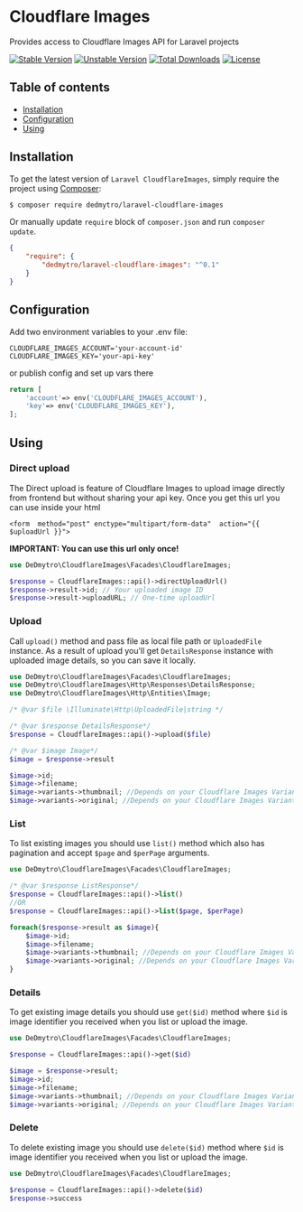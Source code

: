 # Cloudflare Images

Provides access to Cloudflare Images API for Laravel projects

[![Stable Version][badge_stable]][link_packagist]
[![Unstable Version][badge_unstable]][link_packagist]
[![Total Downloads][badge_downloads]][link_packagist]
[![License][badge_license]][link_license]

## Table of contents

* [Installation](#installation)
* [Configuration](#configuration)
* [Using](#using)

## Installation

To get the latest version of `Laravel CloudflareImages`, simply require the project using [Composer](https://getcomposer.org):

```bash
$ composer require dedmytro/laravel-cloudflare-images
```

Or manually update `require` block of `composer.json` and run `composer update`.

```json
{
    "require": {
        "dedmytro/laravel-cloudflare-images": "^0.1"
    }
}
```

## Configuration

Add two environment variables to your .env file:

```dotenv
CLOUDFLARE_IMAGES_ACCOUNT='your-account-id'
CLOUDFLARE_IMAGES_KEY='your-api-key'
```

or publish config and set up vars there

```php
return [
    'account'=> env('CLOUDFLARE_IMAGES_ACCOUNT'),
    'key'=> env('CLOUDFLARE_IMAGES_KEY'),
];
```

## Using

### Direct upload

The Direct upload is feature of Cloudflare Images to upload image directly from frontend but without sharing your api key. Once you get this url you can use
inside your html

`<form  method="post" enctype="multipart/form-data"  action="{{ $uploadUrl }}">`

**IMPORTANT: You can use this url only once!**

```php
use DeDmytro\CloudflareImages\Facades\CloudflareImages;

$response = CloudflareImages::api()->directUploadUrl()
$response->result->id; // Your uploaded image ID
$response->result->uploadURL; // One-time uploadUrl

```

### Upload

Call `upload()` method and pass file as local file path or `UploadedFile` instance. As a result of upload you'll get `DetailsResponse` instance with uploaded
image details, so you can save it locally.

```php
use DeDmytro\CloudflareImages\Facades\CloudflareImages;
use DeDmytro\CloudflareImages\Http\Responses\DetailsResponse;
use DeDmytro\CloudflareImages\Http\Entities\Image;

/* @var $file \Illuminate\Http\UploadedFile|string */

/* @var $response DetailsResponse*/
$response = CloudflareImages::api()->upload($file)

/* @var $image Image*/
$image = $response->result

$image->id;
$image->filename;
$image->variants->thumbnail; //Depends on your Cloudflare Images Variants setting
$image->variants->original; //Depends on your Cloudflare Images Variants setting


```

### List

To list existing images you should use `list()` method which also has pagination and accept `$page` and `$perPage` arguments.

```php
use DeDmytro\CloudflareImages\Facades\CloudflareImages;

/* @var $response ListResponse*/
$response = CloudflareImages::api()->list()
//OR
$response = CloudflareImages::api()->list($page, $perPage)

foreach($response->result as $image){
    $image->id;
    $image->filename;
    $image->variants->thumbnail; //Depends on your Cloudflare Images Variants setting
    $image->variants->original; //Depends on your Cloudflare Images Variants setting
}

```

### Details

To get existing image details you should use `get($id)` method where `$id` is image identifier you received when you list or upload the image.

```php
use DeDmytro\CloudflareImages\Facades\CloudflareImages;

$response = CloudflareImages::api()->get($id)

$image = $response->result;
$image->id;
$image->filename;
$image->variants->thumbnail; //Depends on your Cloudflare Images Variants setting
$image->variants->original; //Depends on your Cloudflare Images Variants setting


```

### Delete

To delete existing image you should use `delete($id)` method where `$id` is image identifier you received when you list or upload the image.

```php
use DeDmytro\CloudflareImages\Facades\CloudflareImages;

$response = CloudflareImages::api()->delete($id)
$response->success

```

[badge_downloads]:      https://img.shields.io/packagist/dt/dedmytro/laravel-cloudflare-images.svg?style=flat-square

[badge_license]:        https://img.shields.io/packagist/l/dedmytro/laravel-cloudflare-images.svg?style=flat-square

[badge_stable]:         https://img.shields.io/github/v/release/dedmytro/laravel-cloudflare-images?label=stable&style=flat-square

[badge_unstable]:       https://img.shields.io/badge/unstable-dev--main-orange?style=flat-square

[link_license]:         LICENSE

[link_packagist]:       https://packagist.org/packages/dedmytro/laravel-cloudflare-images
